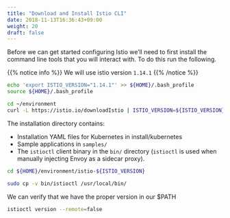 ```yaml
---
title: "Download and Install Istio CLI"
date: 2018-11-13T16:36:43+09:00
weight: 20
draft: false
---
```


Before we can get started configuring Istio we’ll need to first install the command line tools that you will interact with. To do this run the following.

{{% notice info %}}
We will use istio version `1.14.1`
{{% /notice %}}

```bash
echo 'export ISTIO_VERSION="1.14.1"' >> ${HOME}/.bash_profile
source ${HOME}/.bash_profile
```

```bash
cd ~/environment
curl -L https://istio.io/downloadIstio | ISTIO_VERSION=${ISTIO_VERSION} sh -
```

The installation directory contains:

* Installation YAML files for Kubernetes in install/kubernetes
* Sample applications in `samples/`
* The `istioctl` client binary in the `bin/` directory (`istioctl` is used when manually injecting Envoy as a sidecar proxy).

```bash
cd ${HOME}/environment/istio-${ISTIO_VERSION}

sudo cp -v bin/istioctl /usr/local/bin/
```

We can verify that we have the proper version in our $PATH

```bash
istioctl version --remote=false
```
